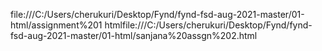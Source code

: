 file:///C:/Users/cherukuri/Desktop/Fynd/fynd-fsd-aug-2021-master/01-html/assignment%201
htmlfile:///C:/Users/cherukuri/Desktop/Fynd/fynd-fsd-aug-2021-master/01-html/sanjana%20assgn%202.html
